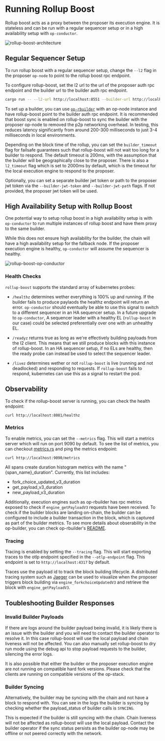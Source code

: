 # Running Rollup Boost

Rollup boost acts as a proxy between the proposer its execution engine. It is stateless and can be run with a regular sequencer setup or in a high availability setup with `op-conductor`.

![rollup-boost-architecture](../assets/rollup-boost-architecture.png)

## Regular Sequencer Setup

To run rollup boost with a regular sequencer setup, change the `--l2` flag in the proposer `op-node` to point to the rollup boost rpc endpoint.

To configure rollup-boost, set the l2 url to the url of the proposer auth rpc endpoint and the builder url to the builder auth rpc endpoint.

```bash
cargo run -- --l2-url http://localhost:8551 --builder-url http://localhost:8546
```

To set up a builder, you can use [`op-rbuilder`](https://github.com/flashbots/rbuilder/tree/develop/crates/op-rbuilder) with an op-node instance and have rollup-boost point to the builder auth rpc endpoint. It is recommended that boost sync is enabled on rollup-boost to sync the builder with the proposer op-node to removed the p2p networking overhead. In testing, this reduces latency significantly from around 200-300 milliseconds to just 3-4 milliseconds in local environments.

Depending on the block time of the rollup, you can set the `builder_timeout` flag for failsafe guarantees such that rollup-boost will not wait too long for a builder to respond. The default timeout is 200ms, with the assumption that the builder will be geographically close to the proposer. There is also a `l2_timeout` flag which is set to 2000ms by default, which is the timeout for the local execution engine to respond to the proposer.

Optionally, you can set a separate builder jwt token or path to the proposer jwt token via the `--builder-jwt-token` and `--builder-jwt-path` flags. If not provided, the proposer jwt token will be used.

## High Availability Setup with Rollup Boost

One potential way to setup rollup boost in a high availability setup is with `op-conductor` to run multiple instances of rollup boost and have them proxy to the same builder.

While this does not ensure high availability for the builder, the chain will have a high availability setup for the fallback node. If the proposer execution engine is healthy, `op-conductor` will assume the sequencer is healthy.

![rollup-boost-op-conductor](../assets/rollup-boost-op-conductor.png)

### Health Checks

`rollup-boost` supports the standard array of kubernetes probes:

- `/healthz` determines wether everything is 100% up and running. If the builder fails to produce paylaods the healthz endpoint will return an error. `op-conductor` should eventually be able to use this signal to switch to a different sequencer in an HA sequencer setup. In a future upgrade to `op-conductor`, A sequencer leader with a healthy EL (`rollup-boost` in our case) could be selected preferentially over one with an unhealthy EL.

- `/readyz` returns true as long as we're effectively building payloads from the l2 client. This means that we still produce blocks with this instance of rollup-boost. In an HA sequencer setup, if no ELs are healthy, then the ready probe can instead be used to select the sequencer leader.

- `/livez` determines wether or not `rollup-boost` is live (running and not deadlocked) and responding to requests. If `rollup-boost` fails to respond, kubernetes can use this as a signal to restart the pod.

## Observability

To check if the rollup-boost server is running, you can check the health endpoint:

```
curl http://localhost:8081/healthz
```

### Metrics

To enable metrics, you can set the `--metrics` flag. This will start a metrics server which will run on port 9090 by default. To see the list of metrics, you can checkout [metrics.rs](../src/metrics.rs) and ping the metrics endpoint:

```
curl http://localhost:9090/metrics
```

All spans create duration histogram metrics with the name "{span_name}_duration". Currently, this list includes:

- fork_choice_updated_v3_duration
- get_payload_v3_duration
- new_payload_v3_duration

Additionally, execution engines such as op-rbuilder has rpc metrics exposed to check if `engine_getPayloadV3` requests have been received. To check if the builder blocks are landing on-chain, the builder can be configured to include a builder transaction in the block, which is captured as part of the builder metrics. To see more details about obserability in the op-builder, you can check op-rbuilder's [README](https://github.com/flashbots/rbuilder/tree/develop/crates/op-rbuilder).

### Tracing

Tracing is enabled by setting the `--tracing` flag. This will start exporting traces to the otlp endpoint specified in the `--otlp-endpoint` flag. This endpoint is set to `http://localhost:4317` by default.

Traces use the payload id to track the block building lifecycle. A distributed tracing system such as [Jaeger](https://www.jaegertracing.io/) can be used to visualize when the proposer triggers block building via `engine_forkchoiceUpdatedV3` and retrieve the block with `engine_getPayloadV3`.

## Toubleshooting Builder Responses

### Invalid Builder Payloads

If there are logs around the builder payload being invalid, it is likely there is an issue with the builder and you will need to contact the builder operator to resolve it. In this case rollup-boost will use the local payload and chain liveness will not be affected. You can also manually set rollup-boost to dry run mode using the debug api to stop payload requests to the builder, silencing the error logs.

It is also possible that either the builder or the proposer execution engine are not running on compatible hard fork versions. Please check that the clients are running on compatible versions of the op-stack.

### Builder Syncing

Alternatively, the builder may be syncing with the chain and not have a block to respond with. You can see in the logs the builder is syncing by checking whether the payload_status of builder calls is `SYNCING`.

This is expected if the builder is still syncing with the chain. Chain liveness will not be affected as rollup-boost will use the local payload. Contact the builder operator if the sync status persists as the builder op-node may be offline or not peered correctly with the network. 

